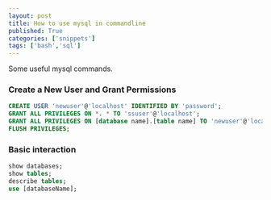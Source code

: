 ```yaml
---
layout: post
title: How to use mysql in commandline
published: True
categories: ['snippets']
tags: ['bash','sql']
---
```


Some useful mysql commands.

<!--more-->

### Create a New User and Grant Permissions

```sql
CREATE USER 'newuser'@'localhost' IDENTIFIED BY 'password';
GRANT ALL PRIVILEGES ON *. * TO 'ssuser'@'localhost';
GRANT ALL PRIVILEGES ON [database name].[table name] TO 'newuser'@'localhost';
FLUSH PRIVILEGES;
```

### Basic interaction

```sql
show databases;
show tables;
describe tables;
use [databaseName];
```



